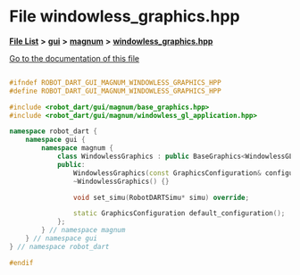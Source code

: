 

# File windowless\_graphics.hpp

[**File List**](files.md) **>** [**gui**](dir_6a9d4b7ec29c938d1d9a486c655cfc8a.md) **>** [**magnum**](dir_5d18adecbc10cabf3ca51da31f2acdd1.md) **>** [**windowless\_graphics.hpp**](windowless__graphics_8hpp.md)

[Go to the documentation of this file](windowless__graphics_8hpp.md)

```C++

#ifndef ROBOT_DART_GUI_MAGNUM_WINDOWLESS_GRAPHICS_HPP
#define ROBOT_DART_GUI_MAGNUM_WINDOWLESS_GRAPHICS_HPP

#include <robot_dart/gui/magnum/base_graphics.hpp>
#include <robot_dart/gui/magnum/windowless_gl_application.hpp>

namespace robot_dart {
    namespace gui {
        namespace magnum {
            class WindowlessGraphics : public BaseGraphics<WindowlessGLApplication> {
            public:
                WindowlessGraphics(const GraphicsConfiguration& configuration = default_configuration()) : BaseGraphics<WindowlessGLApplication>(configuration) {}
                ~WindowlessGraphics() {}

                void set_simu(RobotDARTSimu* simu) override;

                static GraphicsConfiguration default_configuration();
            };
        } // namespace magnum
    } // namespace gui
} // namespace robot_dart

#endif

```

